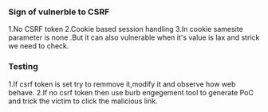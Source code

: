 ### Sign of  vulnerble to CSRF
   1.No CSRF token
   2.Cookie based session handling
   3.In cookie samesite parameter is  none .But it can also vulnerable when it's value is lax and strick we need to check.

### Testing
  1.If csrf token is set try to remmove it,modify  it and observe how web behave.
  2.If no csrf token then use burb engegement tool to generate PoC and trick the victim to click the malicious link.
  
